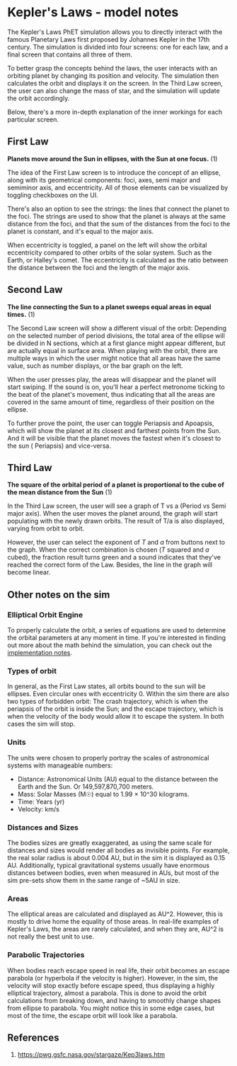 # Kepler's Laws - model notes

The Kepler's Laws PhET simulation allows you to directly interact with the famous Planetary Laws first proposed by
Johannes Kepler in the 17th century. The simulation is divided into four screens: one for each law, and a final screen
that contains all three of them.

To better grasp the concepts behind the laws, the user interacts with an orbiting planet by changing its position and
velocity. The simulation then calculates the orbit and displays it on the screen. In the Third Law screen, the user can
also change the mass of star, and the simulation will update the orbit accordingly.

Below, there's a more in-depth explanation of the inner workings for each particular screen.

## First Law

**Planets move around the Sun in ellipses, with the Sun at one focus.** (1)

The idea of the First Law screen is to introduce the concept of an ellipse, along with its geometrical components: foci,
axes, semi major and semiminor axis, and eccentricity. All of those elements can be visualized by toggling checkboxes on
the UI.

There's also an option to see the strings: the lines that connect the planet to the foci. The strings are used to show
that the planet is always at the same distance from the foci, and that the sum of the distances from the foci to the
planet is constant, and it's equal to the major axis.

When eccentricity is toggled, a panel on the left will show the orbital eccentricity compared to other orbits of the
solar system. Such as the Earth, or Halley's comet. The eccentricity is calculated as the ratio between the distance
between the foci and the length of the major axis.

## Second Law

**The line connecting the Sun to a planet sweeps
equal areas in equal times.** (1)

The Second Law screen will show a different visual of the orbit: Depending on the selected number of period divisions,
the total area of the ellipse will be divided in N sections, which at a first glance might appear different, but are
actually equal in surface area. When playing with the orbit, there are multiple ways in which the user might notice that
all areas have the same value, such as number displays, or the bar graph on the left.

When the user presses play, the areas will disappear and the planet will start swiping. If the sound is on, you'll hear
a perfect metronome ticking to the beat of the planet's movement, thus indicating that all the areas are covered in the
same amount of time, regardless of their position on the ellipse.

To further prove the point, the user can toggle Periapsis and Apoapsis, which will show the planet at its closest and
farthest points from the Sun. And it will be visible that the planet moves the fastest when it's closest to the sun (
Periapsis) and vice-versa.

## Third Law

**The square of the orbital period of a planet is proportional
to the cube of the mean distance from the Sun** (1)

In the Third Law screen, the user will see a graph of T vs a (Period vs Semi major axis). When the user moves the planet
around, the graph will start populating with the newly drawn orbits. The result of T/a is also displayed, varying from
orbit to orbit.

However, the user can select the exponent of _T_ and _a_ from buttons next to the graph. When the correct combination is
chosen (_T_ squared and _a_ cubed), the fraction result turns green and a sound indicates that they've reached the
correct form of the Law. Besides, the line in the graph will become linear.

## Other notes on the sim

### Elliptical Orbit Engine

To properly calculate the orbit, a series of equations are used to determine the orbital parameters at any moment in
time. If you're interested in finding out more about the math behind the simulation, you can check out
the [implementation notes](https://github.com/phetsims/keplers-laws/blob/main/doc/implementation-notes.md).

### Types of orbit

In general, as the First Law states, all orbits bound to the sun will be ellipses. Even circular ones with eccentricity
0. Within the sim there are also two types of forbidden orbit: The crash trajectory, which is when the periapsis of the
orbit is inside the Sun; and the escape trajectory, which is when the velocity of the body would allow it to escape the
system. In both cases the sim will stop.

### Units

The units were chosen to properly portray the scales of astronomical systems with manageable numbers:

* Distance: Astronomical Units (AU) equal to the distance between the Earth and the Sun. Or 149,597,870,700 meters.
* Mass: Solar Masses (M☉) equal to 1.99 × 10^30 kilograms.
* Time: Years (yr)
* Velocity: km/s

### Distances and Sizes

The bodies sizes are greatly exaggerated, as using the same scale for distances and sizes would render all bodies as
invisible points. For example, the real solar radius is about 0.004 AU, but in the sim it is displayed as 0.15 AU.
Additionally, typical gravitational systems usually have enormous distances between bodies, even when measured in AUs,
but most of the sim pre-sets show them in the same range of ~5AU in size.

### Areas

The elliptical areas are calculated and displayed as AU^2. However, this is mostly to drive home the equality of those
areas. In real-life examples of Kepler's Laws, the areas are rarely calculated, and when they are, AU^2 is not really
the best unit to use.

### Parabolic Trajectories

When bodies reach escape speed in real life, their orbit becomes an escape parabola (or hyperbola if the velocity is
higher). However, in the sim, the velocity will stop exactly before escape speed, thus displaying a highly elliptical
trajectory, almost a parabola. This is done to avoid the orbit calculations from breaking down, and having to smoothly
change shapes from ellipse to parabola. You might notice this in some edge cases, but most of the time, the escape orbit
will look like a parabola.

## References

1. https://pwg.gsfc.nasa.gov/stargaze/Kep3laws.htm
